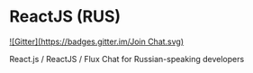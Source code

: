 ReactJS (RUS)
=============

[![Gitter](https://badges.gitter.im/Join Chat.svg)](https://gitter.im/chat-rooms/reactjs.rus?utm_source=badge&utm_medium=badge&utm_campaign=pr-badge&utm_content=badge)

React.js / ReactJS / Flux Chat for Russian-speaking developers
